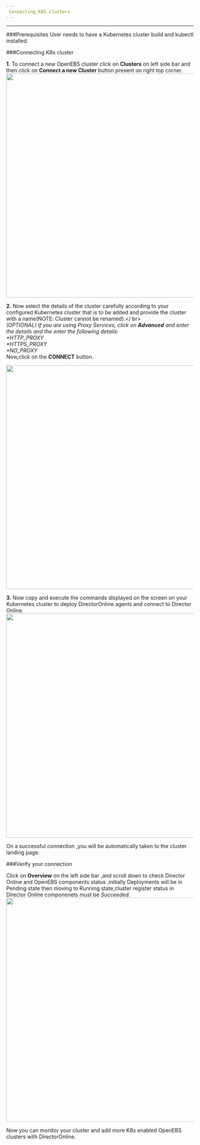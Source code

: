 ```yaml
---
 Connecting K8S clusters
---
```


------


###Prerequisites
User needs to have a Kubernetes cluster build and kubectl installed. 

###Connecting K8s cluster

**1.** To connect a new OpenEBS cluster click on **Clusters** on left side bar and then click on                **Connect a new Cluster** button present on right top corner.
       <img src="/home/anupriya/mayadata-docs/docs/assets/product/CreateCluster.png"  style="width:600px;">

**2.** Now select the details of the cluster carefully according to your configured Kubernetes cluster          that is to be added and provide the cluster with a name(NOTE: Cluster cannot be renamed).</ br>   
        _(OPTIONAL)_
        _If you are using Proxy Services, click on **Advanced** and enter the details and the enter the   following details:_</br>
        _*HTTP_PROXY_</br>
        _*HTTPS_PROXY_</br>
       _*NO_PROXY_ </br>
        Now,click on the **CONNECT** button.

  <img src="/home/anupriya/mayadata-docs/docs/assets/product/ClusterConnect.png"  style="width:600px;">

 **3.** Now copy and execute the commands displayed on the screen on your Kubernetes cluster to deploy          DirectorOnline agents and connect to Director Online.
       <img src="/home/anupriya/mayadata-docs/docs/assets/product/Connection.png"  style="width:600px;">
   
  On a successful connection ,you will be automatically taken to the cluster landing page.

###Verify your connection

Click on **Overview** on the left side bar ,and scroll down to check  Director Online and OpenEBS components status ,initially Deployments will be in Pending state then moving to Running state,cluster register status in Director Online componenets must be *Succeeded*.
<img src="/home/anupriya/mayadata-docs/docs/assets/product/verify_setup.png"  style="width:600px;">


Now you can monitor your cluster and add more K8s enabled OpenEBS clusters with DirectorOnline.

